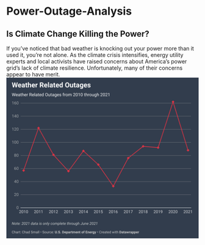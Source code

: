 # Power-Outage-Analysis
## Is Climate Change Killing the Power?
If you’ve noticed that bad weather is knocking out your power more than it used it, you’re not alone. As the climate crisis intensifies, energy utility experts and local activists have raised concerns about America’s power grid’s lack of climate resilience. Unfortunately, many of their concerns appear to have merit.
![alt text](https://github.com/caksmall/Power-Outage-Analysis/blob/main/Figures/weather-related-outages.png)
